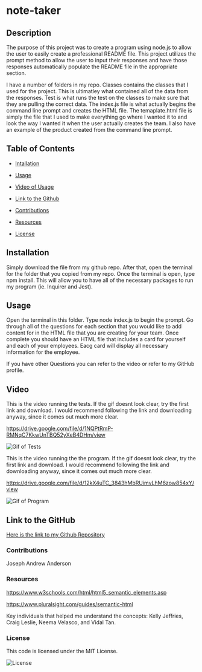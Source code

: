 # note-taker

## Description

The purpose of this project was to create a program using node.js to allow the user to easily create a professional README file. This project utilizes the prompt method to allow the user to input their responses and have those responses automatically populate the README file in the appropriate section.

I have a number of folders in my repo. Classes contains the classes that I used for the project. This is ultimatley what contained all of the data from the responses. Test is what runs the test on the classes to make sure that they are pulling the correct data. The index.js file is what actually begins the command line prompt and creates the HTML file. The temaplate.html file is simply the file that I used to make everything go where I wanted it to and look the way I wanted it when the user actually creates the team. I also have an example of the product created from the command line prompt.

## Table of Contents

- [Intallation](#installation)

- [Usage](#usage)

- [Video of Usage](#video)

- [Link to the Github](#link-to-the-github)

- [Contributions](#contributions)

- [Resources](#resources)

- [License](#license)

## Installation

Simply download the file from my github repo. After that, open the terminal for the folder that you copied from my repo. Once the terminal is open, type npm install. This will allow you to have all of the necessary packages to run my program (ie. Inquirer and Jest). 

## Usage

Open the terminal in this folder. Type node index.js to begin the prompt. Go through all of the questions for each section that you would like to add content for in the HTML file that you are creating for your team. Once complete you should have an HTML file that includes a card for yourself and each of your employees. Eacg card will display all necessary information for the employee.

If you have other Questions you can refer to the video or refer to my GitHub profile.

## Video

<!-- this is the link to the video showing the test-->
This is the video running the tests. If the gif doesnt look clear, try the first link and download. I would recommend following the link and downloading anyway, since it comes out much more clear.

https://drive.google.com/file/d/1NQPtRmP-RMNqC7KkwUnTBQ52yXeB4DHm/view

<!-- this is a gif version of the video -->
![Gif of Tests](./assets/gif-tests.gif)

This is the video running the the program. If the gif doesnt look clear, try the first link and download. I would recommend following the link and downloading anyway, since it comes out much more clear.

https://drive.google.com/file/d/12kX4uTC_3843hMbRUimvLhM6zow854xY/view

![Gif of Program](./assets/gif-program.gif)

## Link to the GitHub

[Here is the link to my Github Repository](https://github.com/jandrewanderson/team-profile-generator)

### Contributions

Joseph Andrew Anderson

### Resources

https://www.w3schools.com/html/html5_semantic_elements.asp

https://www.pluralsight.com/guides/semantic-html

Key individuals that helped me understand the concepts: Kelly Jeffries, Craig Leslie, Neema Velasco, and Vidal Tan.

### License

This code is licensed under the MIT License.

![License](https://img.shields.io/badge/License-MIT-yellow.svg)